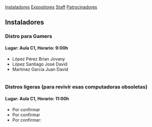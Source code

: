 [Instaladores](./instaladores.md) [Expositores](./expositores) [Staff](./staff.md) [Patrocinadores](./patrocinadores.md)

## Instaladores

### Distro para Gamers
#### Lugar: Aula C1, Horario: 9:00h
- López Pérez Brian Jovany
- López Santiago José David
- Martínez García Juan David<br><br>

### Distros ligeras (para revivir esas computadoras obsoletas)
#### Lugar: Aula C1, Horario: 11:00h
- Por confirmar
- Por confirmar
- Por confirmar:
